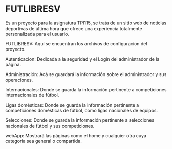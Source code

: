 # FUTLIBRESV
Es un proyecto para la asignatura TPI115, se trata de un sitio web de noticias deportivas de última hora que ofrece una experiencia totalmente personalizada para el usuario.

FUTLIBRESV: Aquí se encuentran los archivos de configuracion del proyecto.

Autenticacion: Dedicada a la seguridad y el Login del administrador de la página.

Administración: Acá se guardará la información sobre el administrador y sus operaciones.

Internacionales: Donde se guarda la información pertinente a competiciones internacionales de fútbol.

Ligas domésticas: Donde se guarda la información pertinente a competiciones domésticas de fútbol, como ligas nacionales de equipos.

Selecciones: Donde se guarda la información pertinente a selecciones nacionales de fútbol y sus competiciones.

webApp: Mostrará las páginas como el home y cualquier otra cuya categoría sea general o compartida.
